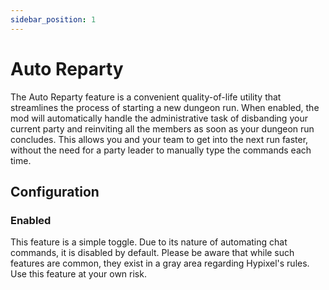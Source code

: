 ```yaml
---
sidebar_position: 1
---
```


# Auto Reparty

The Auto Reparty feature is a convenient quality-of-life utility that streamlines the process of starting a new dungeon run. When enabled, the mod will automatically handle the administrative task of disbanding your current party and reinviting all the members as soon as your dungeon run concludes. This allows you and your team to get into the next run faster, without the need for a party leader to manually type the commands each time.

## Configuration

### Enabled
This feature is a simple toggle. Due to its nature of automating chat commands, it is disabled by default. Please be aware that while such features are common, they exist in a gray area regarding Hypixel's rules. Use this feature at your own risk.